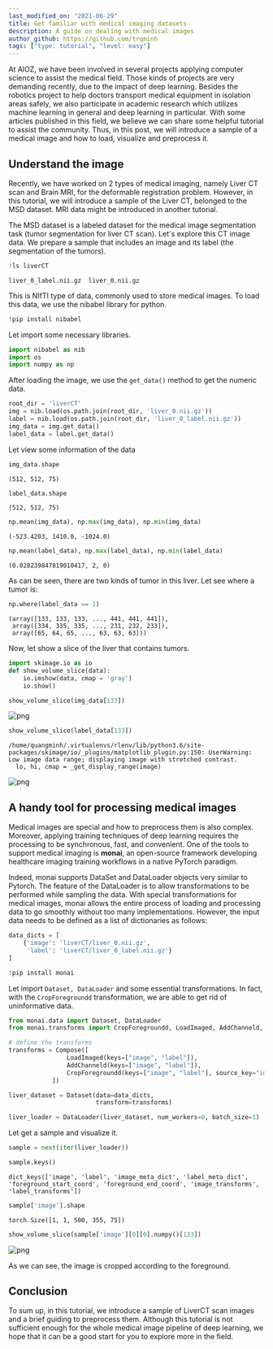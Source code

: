 ```yaml
---
last_modified_on: "2021-06-29"
title: Get familiar with medical imaging datasets
description: A guide on dealing with medical images
author_github: https://github.com/trqminh
tags: ["type: tutorial", "level: easy"]
---
```

At AIOZ, we have been involved in several projects applying computer science to assist the medical field. Those kinds of projects are very demanding recently, due to the impact of deep learning. Besides the robotics project to help doctors transport medical equipment in isolation areas safely, we also participate in academic research which utilizes machine learning in general and deep learning in particular. With some articles published in this field, we believe we can share some helpful tutorial to assist the community. Thus, in this post, we will introduce a sample of a medical image and how to load, visualize and preprocess it.


## Understand the image
Recently, we have worked on 2 types of medical imaging, namely Liver CT scan and Brain MRI, for the deformable registration problem. However, in this tutorial, we will introduce a sample of the Liver CT, belonged to the MSD dataset. MRI data might be introduced in another tutorial.

The MSD dataset is a labeled dataset for the medical image segmentation task (tumor segmentation for liver CT scan). Let's explore this CT image data. We prepare a sample that includes an image and its label (the segmentation of the tumors).


```python
!ls liverCT
```
```
liver_0_label.nii.gz  liver_0.nii.gz
```



This is NIfTI type of data, commonly used to store medical images. To load this data, we use the nibabel library for python.


```python
!pip install nibabel
```

Let import some necessary libraries.


```python
import nibabel as nib
import os
import numpy as np
```

After loading the image, we use the `get_data()` method to get the numeric data.


```python
root_dir = 'liverCT'
img = nib.load(os.path.join(root_dir, 'liver_0.nii.gz'))
label = nib.load(os.path.join(root_dir, 'liver_0_label.nii.gz'))
img_data = img.get_data()
label_data = label.get_data()
```

Let view some information of the data


```python
img_data.shape
```




    (512, 512, 75)




```python
label_data.shape
```




    (512, 512, 75)




```python
np.mean(img_data), np.max(img_data), np.min(img_data)
```




    (-523.4203, 1410.0, -1024.0)




```python
np.mean(label_data), np.max(label_data), np.min(label_data)
```




    (0.028239847819010417, 2, 0)



As can be seen, there are two kinds of tumor in this liver. Let see where a tumor is:


```python
np.where(label_data == 1)
```




    (array([133, 133, 133, ..., 441, 441, 441]),
     array([334, 335, 335, ..., 231, 232, 233]),
     array([65, 64, 65, ..., 63, 63, 63]))



Now, let show a slice of the liver that contains tumors.


```python
import skimage.io as io
def show_volume_slice(data):
    io.imshow(data, cmap = 'gray')
    io.show()
```


```python
show_volume_slice(img_data[133])
```



![png](https://vision.aioz.io/thumbnail/a4e2ddb712c94906b9e9/1024/output_18_0.png)




```python
show_volume_slice(label_data[133])
```

    /home/quangminh/.virtualenvs/rlenv/lib/python3.6/site-packages/skimage/io/_plugins/matplotlib_plugin.py:150: UserWarning: Low image data range; displaying image with stretched contrast.
      lo, hi, cmap = _get_display_range(image)




![png](https://vision.aioz.io/thumbnail/68090bb801de4f2986ea/1024/output_19_1.png)



## A handy tool for processing medical images
Medical images are special and how to preprocess them is also complex. Moreover, applying training techniques of deep learning requires the processing to be synchronous, fast, and convenient. One of the tools to support medical imaging is **monai**, an open-source framework developing healthcare imaging training workflows in a native PyTorch paradigm.

Indeed, monai supports DataSet and DataLoader objects very similar to Pytorch. The feature of the DataLoader is to allow transformations to be performed while sampling the data. With special transformations for medical images, monai allows the entire process of loading and processing data to go smoothly without too many implementations. However, the input data needs to be defined as a list of dictionaries as follows:


```python
data_dicts = [
    {'image': 'liverCT/liver_0.nii.gz',
     'label': 'liverCT/liver_0_label.nii.gz'}
]
```


```python
!pip install monai
```

Let import `Dataset, DataLoader` and some essential transformations. In fact, with the `CropForegroundd` transformation, we are able to get rid of uninformative data.


```python
from monai.data import Dataset, DataLoader
from monai.transforms import CropForegroundd, LoadImaged, AddChanneld, Compose
```


```python
# define the transforms
transforms = Compose([
                LoadImaged(keys=["image", "label"]),
                AddChanneld(keys=["image", "label"]),
                CropForegroundd(keys=["image", "label"], source_key="image")
            ])
```


```python
liver_dataset = Dataset(data=data_dicts,
                        transform=transforms)
```


```python
liver_loader = DataLoader(liver_dataset, num_workers=0, batch_size=1)
```

Let get a sample and visualize it.


```python
sample = next(iter(liver_loader))
```


```python
sample.keys()
```




    dict_keys(['image', 'label', 'image_meta_dict', 'label_meta_dict', 'foreground_start_coord', 'foreground_end_coord', 'image_transforms', 'label_transforms'])




```python
sample['image'].shape
```




    torch.Size([1, 1, 500, 355, 75])




```python
show_volume_slice(sample['image'][0][0].numpy()[133])
```



![png](https://vision.aioz.io/thumbnail/443ce8b2b9294ad2aef2/1024/output_32_0.png)



As we can see, the image is cropped according to the foreground.

## Conclusion
To sum up, in this tutorial, we introduce a sample of LiverCT scan images and a brief guiding to preprocess them. Although this tutorial is not sufficient enough for the whole medical image pipeline of deep learning, we hope that it can be a good start for you to explore more in the field.

